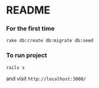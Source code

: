 # README

### For the first time

```
rake db:create db:migrate db:seed
```

### To run project
```
rails s
```
and visit `http://localhost:3000/`